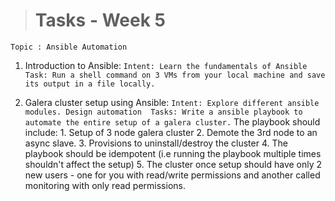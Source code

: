 ># Tasks - Week 5

```
Topic : Ansible Automation
```

1.  Introduction to Ansible:
        ```
        Intent: Learn the fundamentals of Ansible 
        Task: Run a shell command on 3 VMs from your local machine and save its output in a file locally.
        ```

2.  Galera cluster setup using Ansible:
        ```
        Intent: Explore different ansible modules. Design automation 
        Tasks: Write a ansible playbook to automate the entire setup of a galera cluster.
        ```
        The playbook should include:
            1.  Setup of 3 node galera cluster
            2.  Demote the 3rd node to an async slave. 
            3.  Provisions to uninstall/destroy the cluster 
            4.  The playbook should be idempotent (i.e running the playbook multiple times shouldn't affect the setup)
            5.  The cluster once setup should have only 2 new users - one for you with read/write permissions and another called monitoring with only read permissions.